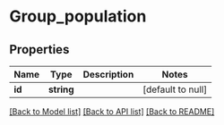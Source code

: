 # Group_population

## Properties
Name | Type | Description | Notes
------------ | ------------- | ------------- | -------------
**id** | **string** |  | [default to null]

[[Back to Model list]](../README.md#documentation-for-models) [[Back to API list]](../README.md#documentation-for-api-endpoints) [[Back to README]](../README.md)


